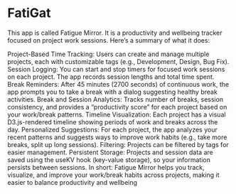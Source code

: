 # FatiGat

This app is called Fatigue Mirror.
It is a productivity and wellbeing tracker focused on project work sessions. Here’s a summary of what it does:

Project-Based Time Tracking:
Users can create and manage multiple projects, each with customizable tags (e.g., Development, Design, Bug Fix).
Session Logging:
You can start and stop timers for focused work sessions on each project. The app records session lengths and total time spent.
Break Reminders:
After 45 minutes (2700 seconds) of continuous work, the app prompts you to take a break with a dialog suggesting healthy break activities.
Break and Session Analytics:
Tracks number of breaks, session consistency, and provides a “productivity score” for each project based on your work/break patterns.
Timeline Visualization:
Each project has a visual D3.js-rendered timeline showing periods of work and breaks across the day.
Personalized Suggestions:
For each project, the app analyzes your recent patterns and suggests ways to improve work habits (e.g., take more breaks, split up long sessions).
Filtering:
Projects can be filtered by tags for easier management.
Persistent Storage:
Projects and session data are saved using the useKV hook (key-value storage), so your information persists between sessions.
In short:
Fatigue Mirror helps you track, visualize, and improve your work/break habits across projects, making it easier to balance productivity and wellbeing
